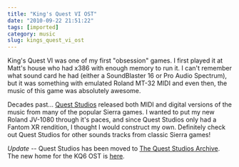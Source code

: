 ```yaml
---
title: "King's Quest VI OST"
date: "2010-09-22 21:51:22"
tags: [imported]
category: music
slug: kings_quest_vi_ost
---
```

	
King's Quest VI was one of my first "obsession" games. I first played it at Matt's house who had x386 with enough memory to run it. I can't remember what sound card he had (either a SoundBlaster 16 or Pro Audio Spectrum), but it was something with emulated Roland MT-32 MIDI and even then, the music of this game was absolutely awesome.

Decades past... <a href="http://www.queststudios.com/">Quest Studios</a> released both MIDI and digital versions of the music from many of the popular Sierra games.  I wanted to put my new Roland JV-1080 through it's paces, and since Quest Studios only had a Fantom XR rendition, I thought I would construct my own.  Definitely check out Quest Studios for other sounds tracks from classic Sierra games!

*Update* -- Quest Studios has been moved to [The Quest Studios Archive](http://www.midimusicadventures.com/queststudios).  The new home for the KQ6 OST is [here](http://www.midimusicadventures.com/queststudios/digital-soundtracks/kq6/).
